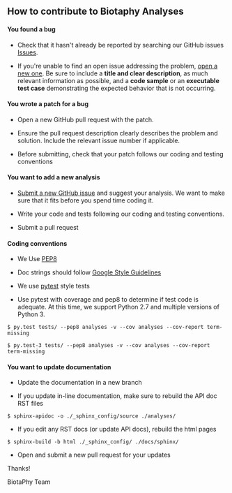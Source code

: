 ## How to contribute to Biotaphy Analyses

#### You found a bug

* Check that it hasn't already be reported by searching our GitHub issues [Issues](https://github.com/biotaphy/analyses/issues).

* If you're unable to find an open issue addressing the problem, [open a new one](https://github.com/biotaphy/analyses/issues/new?assignees=cjgrady&template=bug_report.md). Be sure to include a **title and clear description**, as much relevant information as possible, and a **code sample** or an **executable test case** demonstrating the expected behavior that is not occurring.


#### You wrote a patch for a bug

* Open a new GitHub pull request with the patch.

* Ensure the pull request description clearly describes the problem and solution. Include the relevant issue number if applicable.

* Before submitting, check that your patch follows our coding and testing conventions


#### You want to add a new analysis

* [Submit a new GitHub issue](https://github.com/biotaphy/analyses/issues/new?assignees=&template=feature_request.md) and suggest your analysis.  We want to make sure that it fits before you spend time coding it.

* Write your code and tests following our coding and testing conventions.

* Submit a pull request


#### Coding conventions

* We Use [PEP8](https://www.python.org/dev/peps/pep-0008/)

* Doc strings should follow [Google Style Guidelines](https://sphinxcontrib-napoleon.readthedocs.io/en/latest/example_google.html)

* We use [pytest](https://docs.pytest.org/en/latest/) style tests

* Use pytest with coverage and pep8 to determine if test code is adequate.  At this time, we support Python 2.7 and multiple versions of Python 3.

```
$ py.test tests/ --pep8 analyses -v --cov analyses --cov-report term-missing

$ py.test-3 tests/ --pep8 analyses -v --cov analyses --cov-report term-missing
```

#### You want to update documentation

* Update the documentation in a new branch

* If you update in-line documentation, make sure to rebuild the API doc RST files

```
$ sphinx-apidoc -o ./_sphinx_config/source ./analyses/
```

* If you edit any RST docs (or update API docs), rebuild the html pages

```
$ sphinx-build -b html ./_sphinx_config/ ./docs/sphinx/
```

* Open and submit a new pull request for your updates

Thanks!

BiotaPhy Team
